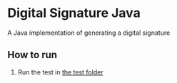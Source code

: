# Digital Signature Java

A Java implementation of generating a digital signature

## How to run

1. Run the test in [the test folder](./src/test/java/com/jpmorgan/payments/digital_signature/JWTTest.java)
